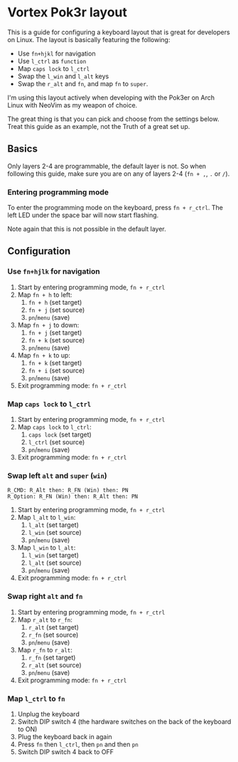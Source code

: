 # Vortex Pok3r layout

This is a guide for configuring a keyboard layout that is great for developers
on Linux. The layout is basically featuring the following:

- Use `fn+hjkl` for navigation
- Use `l_ctrl` as `function`
- Map `caps lock`  to `l_ctrl`
- Swap the `l_win` and `l_alt` keys
- Swap the `r_alt` and `fn`, and map `fn` to `super`.

I'm using this layout actively when developing with the Pok3er on Arch Linux
with NeoVim as my weapon of choice.

The great thing is that you can pick and choose from the settings below. Treat
this guide as an example, not the Truth of a great set up.

## Basics

Only layers 2-4 are programmable, the default layer is not. So when following
this guide, make sure you are on any of layers 2-4 (`fn + ,`, `.` or `/`).

### Entering programming mode

To enter the programming mode on the keyboard, press `fn + r_ctrl`. The left LED
under the space bar will now start flashing.

Note again that this is not possible in the default layer.

## Configuration

### Use `fn+hjlk` for navigation

1. Start by entering programming mode, `fn + r_ctrl`
2. Map `fn + h` to left:
    1. `fn + h` (set target)
    2. `fn + j` (set source)
    3. `pn`/`menu` (save)
3. Map `fn + j` to down:
    1. `fn + j` (set target)
    2. `fn + k` (set source)
    3. `pn`/`menu` (save)
4. Map `fn + k` to up:
    1. `fn + k` (set target)
    2. `fn + i` (set source)
    3. `pn`/`menu` (save)
5. Exit programming mode: `fn + r_ctrl`

### Map `caps lock` to `l_ctrl`

1. Start by entering programming mode, `fn + r_ctrl`
2. Map `caps lock` to `l_ctrl`:
    1. `caps lock` (set target)
    2. `l_ctrl` (set source)
    3. `pn`/`menu` (save)
3. Exit programming mode: `fn + r_ctrl`

### Swap left `alt` and `super` (`win`)

    R_CMD: R_Alt then: R_FN (Win) then: PN
    R_Option: R_FN (Win) then: R_Alt then: PN

1. Start by entering programming mode, `fn + r_ctrl`
2. Map `l_alt` to `l_win`:
    1. `l_alt` (set target)
    2. `l_win` (set source)
    3. `pn`/`menu` (save)
3. Map `l_win` to `l_alt`:
    1. `l_win` (set target)
    2. `l_alt` (set source)
    3. `pn`/`menu` (save)
4. Exit programming mode: `fn + r_ctrl`

### Swap right `alt` and `fn`

1. Start by entering programming mode, `fn + r_ctrl`
2. Map `r_alt` to `r_fn`:
    1. `r_alt` (set target)
    2. `r_fn` (set source)
    3. `pn`/`menu` (save)
3. Map `r_fn` to `r_alt`:
    1. `r_fn` (set target)
    2. `r_alt` (set source)
    3. `pn`/`menu` (save)
4. Exit programming mode: `fn + r_ctrl`

### Map `l_ctrl` to `fn`

1. Unplug the keyboard
2. Switch DIP switch 4 (the hardware switches on the back of the keyboard to ON)
3. Plug the keyboard back in again
4. Press `fn` then `l_ctrl`, then `pn` and then `pn`
5. Switch DIP switch 4 back to OFF
